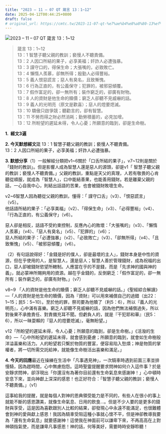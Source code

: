```yaml
---
title: "2023 – 11 – 07 QT 箴言 13：1~12"
date: 2025-04-12T00:44:25+0800
draft: false
# original_url: https://cmtc.tw/2023-11-07-qt-%e7%ae%b4%e8%a8%80-13%ef%bc%9a112
---
```


![2023 – 11 – 07 QT 箴言 13：1\~12](/images/qt.jpg  "2023 – 11 – 07 QT 箴言 13：1\~12")

> 箴言 13：1\~12  
> 13：1 智慧子聽父親的教訓；褻慢人不聽責備。  
> 13：2 人因口所結的果子，必享美福；奸詐人必遭強暴。  
> 13：3 謹守口的，得保生命；大張嘴的，必致敗亡。  
> 13：4 懶惰人羨慕，卻無所得；殷勤人必得豐裕。  
> 13：5 義人恨惡謊言；惡人有臭名，且致慚愧。  
> 13：6 行為正直的，有公義保守；犯罪的，被邪惡傾覆。  
> 13：7 假作富足的，卻一無所有；裝作窮乏的，卻廣有財物。  
> 13：8 人的資財是他生命的贖價；窮乏人卻聽不見威嚇的話。  
> 13：9 義人的光明亮（原文是歡喜）；惡人的燈要熄滅。  
> 13：10 驕傲只啟爭競；聽勸言的，卻有智慧。  
> 13：11 不勞而得之財必然消耗；勤勞積蓄的，必見加增。  
> 13：12 所盼望的遲延未得，令人心憂；所願意的臨到，卻是生命樹。

**1.  經文3遍**

**2. 今天默想經文**箴 13：1 智慧子聽父親的教訓；褻慢人不聽責備。  
13：2 人因口所結的果子，必享美福；奸詐人必遭強暴。

**3. 默想分享**（1）一般解經分類把v1\~6關於「口舌所結的果子」，v7\~12則是關於「錢財的教訓」。但是影響人成為智慧人還是惡人的源頭，卻是v1「 智慧子聽父親的教訓；褻慢人不聽責備。」父親的教訓，重點是天父的真理，人若有敬畏的心肯聽從順服，就成為「智慧人」，口中能結善果，也能善用錢財。若是離棄父親的話，一心自我中心，則結出話語的苦果，也會被錢財敗壞生命。

v2\~6智慧人因為聽從父親的教訓，懂得：「 謹守口舌」（v3）、「恨惡謊言」（v5）。  
他話語所結的果子：「必享美福」（v2）、「得保生命」（v3）、「必得豐裕」（v4）、「行為正直的，有公義保守」（v6）。

惡人卻是相反，話語不受約束控制，反應內心的敗壞：「大張嘴的」（v3）、「懶惰人羨慕」（v4）、「惡人有臭名」（v5）、「犯罪的」（v6）；  
惡人所結的果子：「必遭強暴」（v2）、「必致敗亡」（v3）、「卻無所得」（v4）、「且致慚愧」（v5）、「被邪惡傾覆」（v6）。

（2）有句話說得好：「金錢是好的僕人，卻是最壞的主人」，錢財本身是中性的資源，但在乎使用的人，是智慧人，還是惡人；智慧人善於管理錢財，成為祝福的出口，惡人卻被錢財慾望所轄制。人應當在乎的不是錢，而是「先求神的國與神的義」，就必蒙神所賜夠用的資源。越在乎金錢的，反倒窮乏：「假作富足的，卻一無所有；裝作窮乏的，卻廣有財物。」（v7）

v8\~9 「人的資財是他生命的贖價；窮乏人卻聽不見威嚇的話。」《聖經綜合解讀》—「人的資財是他生命的贖價，因為『資財』可以用來補償自己的過錯（出22：1\~15；民5：5\~10）。至於他的罪，祭司要為他贖了（利5：6），所以『義人的光明亮』，心中滿有喜樂。窮乏人卻聽不見威嚇的話，因為他們無法補償過失，所以對後果不承擔責任、對責備充耳不聞。但虧負人的，就是『干犯耶和華』（民5：6），所以一昧耍賴的『惡人的燈要熄滅』，毫無盼望。」

v12「所盼望的遲延未得，令人心憂；所願意的臨到，卻是生命樹。」《活潑的生命》—「心中所盼望的遲延未得，就會感到憂慮；所願意的臨到，就會如生命樹般洋溢喜樂和活力。人的盼望若只繫於物質的豐富，便容易陷入愁煩；神是物質的掌權者，將一切所需交託給神，就能像生命樹活出喜樂和滿足。」

**4. 今天的回應**最近在操練在生活中「凡事遇見神」，一次騎車時遇到前面三車並排慢騎，因為趕時間，心中無慮抱怨。這時聖靈提醒要求問神如何介入這件事？於是安靜求問神，卻浮現出「你還沒有為著你目前還有生命氣息來感謝神！」心中頓時安息下來，並向神獻上深深的感恩！也正好符合：「智慧子聽父親的教訓；褻慢人不聽責備。」（v1）

這事給我的提醒，就是每個人對神的恩典領受能力是不同的，有些人在很小的事上就能不斷的感恩讚美，就像生命氣息、日用的飲食…。但是不少人要的是更多的錢財與享受，這是因為喜歡跟別人比較的結果，卻發現心中永遠不能滿足，也很難體會到神的愛與獻上感恩！我因為騎車受阻這種小事就心懷不平，但是神卻教導我要為「還有生命氣息」就要感謝神！這使我在神面前可以謙卑下來，不再高高在上對神頤指氣使，而是謙卑凡事感恩！神的話，何等美好，需要時時安靜聆聽！